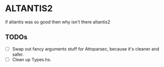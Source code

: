 # ALTANTIS2
if altantis was so good then why isn't there altantis2

## TODOs
- [ ] Swap out fancy arguments stuff for Attoparsec, because it's cleaner and safer.
- [ ] Clean up Types.hs.